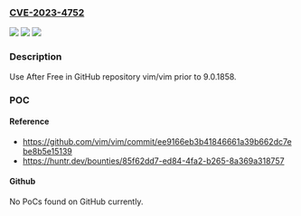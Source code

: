 ### [CVE-2023-4752](https://cve.mitre.org/cgi-bin/cvename.cgi?name=CVE-2023-4752)
![](https://img.shields.io/static/v1?label=Product&message=vim%2Fvim&color=blue)
![](https://img.shields.io/static/v1?label=Version&message=unspecified%3C%209.0.1858%20&color=brighgreen)
![](https://img.shields.io/static/v1?label=Vulnerability&message=CWE-416%20Use%20After%20Free&color=brighgreen)

### Description

Use After Free in GitHub repository vim/vim prior to 9.0.1858.

### POC

#### Reference
- https://github.com/vim/vim/commit/ee9166eb3b41846661a39b662dc7ebe8b5e15139
- https://huntr.dev/bounties/85f62dd7-ed84-4fa2-b265-8a369a318757

#### Github
No PoCs found on GitHub currently.

